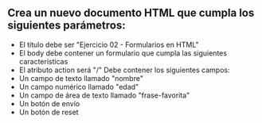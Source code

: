 ## Crea un nuevo documento HTML que cumpla los siguientes parámetros:
- El título debe ser "Ejercicio 02 - Formularios en HTML"
- El body debe contener un formulario que cumpla las siguientes características
- El atributo action será "/"
Debe contener los siguientes campos:
- Un campo de texto llamado "nombre"
- Un campo numérico llamado "edad"
- Un campo de área de texto llamado "frase-favorita"
- Un botón de envío
- Un botón de reset